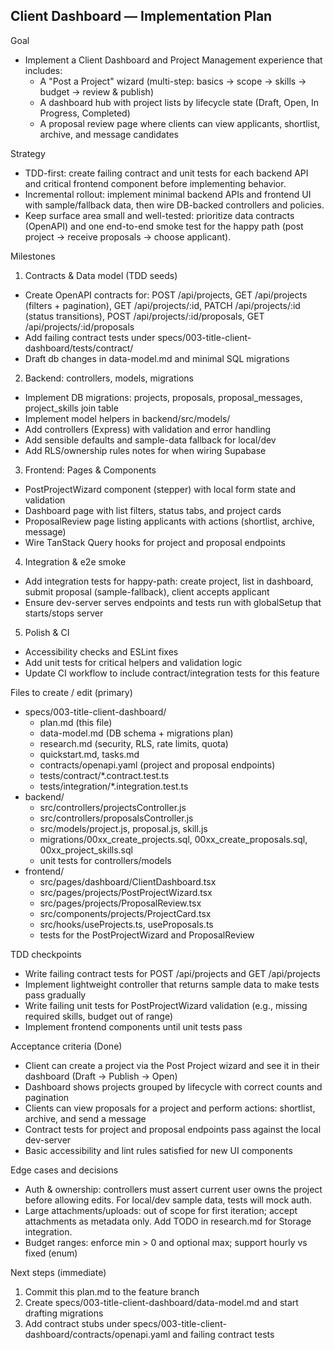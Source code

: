 ## Client Dashboard — Implementation Plan

Goal
- Implement a Client Dashboard and Project Management experience that includes:
  - A "Post a Project" wizard (multi-step: basics → scope → skills → budget → review & publish)
  - A dashboard hub with project lists by lifecycle state (Draft, Open, In Progress, Completed)
  - A proposal review page where clients can view applicants, shortlist, archive, and message candidates

Strategy
- TDD-first: create failing contract and unit tests for each backend API and critical frontend component before implementing behavior.
- Incremental rollout: implement minimal backend APIs and frontend UI with sample/fallback data, then wire DB-backed controllers and policies.
- Keep surface area small and well-tested: prioritize data contracts (OpenAPI) and one end-to-end smoke test for the happy path (post project → receive proposals → choose applicant).

Milestones
1) Contracts & Data model (TDD seeds)
  - Create OpenAPI contracts for: POST /api/projects, GET /api/projects (filters + pagination), GET /api/projects/:id, PATCH /api/projects/:id (status transitions), POST /api/projects/:id/proposals, GET /api/projects/:id/proposals
  - Add failing contract tests under specs/003-title-client-dashboard/tests/contract/
  - Draft db changes in data-model.md and minimal SQL migrations

2) Backend: controllers, models, migrations
  - Implement DB migrations: projects, proposals, proposal_messages, project_skills join table
  - Implement model helpers in backend/src/models/
  - Add controllers (Express) with validation and error handling
  - Add sensible defaults and sample-data fallback for local/dev
  - Add RLS/ownership rules notes for when wiring Supabase

3) Frontend: Pages & Components
  - PostProjectWizard component (stepper) with local form state and validation
  - Dashboard page with list filters, status tabs, and project cards
  - ProposalReview page listing applicants with actions (shortlist, archive, message)
  - Wire TanStack Query hooks for project and proposal endpoints

4) Integration & e2e smoke
  - Add integration tests for happy-path: create project, list in dashboard, submit proposal (sample-fallback), client accepts applicant
  - Ensure dev-server serves endpoints and tests run with globalSetup that starts/stops server

5) Polish & CI
  - Accessibility checks and ESLint fixes
  - Add unit tests for critical helpers and validation logic
  - Update CI workflow to include contract/integration tests for this feature

Files to create / edit (primary)
- specs/003-title-client-dashboard/
  - plan.md (this file)
  - data-model.md (DB schema + migrations plan)
  - research.md (security, RLS, rate limits, quota)
  - quickstart.md, tasks.md
  - contracts/openapi.yaml (project and proposal endpoints)
  - tests/contract/*.contract.test.ts
  - tests/integration/*.integration.test.ts
- backend/
  - src/controllers/projectsController.js
  - src/controllers/proposalsController.js
  - src/models/project.js, proposal.js, skill.js
  - migrations/00xx_create_projects.sql, 00xx_create_proposals.sql, 00xx_project_skills.sql
  - unit tests for controllers/models
- frontend/
  - src/pages/dashboard/ClientDashboard.tsx
  - src/pages/projects/PostProjectWizard.tsx
  - src/pages/projects/ProposalReview.tsx
  - src/components/projects/ProjectCard.tsx
  - src/hooks/useProjects.ts, useProposals.ts
  - tests for the PostProjectWizard and ProposalReview

TDD checkpoints
- Write failing contract tests for POST /api/projects and GET /api/projects
- Implement lightweight controller that returns sample data to make tests pass gradually
- Write failing unit tests for PostProjectWizard validation (e.g., missing required skills, budget out of range)
- Implement frontend components until unit tests pass

Acceptance criteria (Done)
- Client can create a project via the Post Project wizard and see it in their dashboard (Draft → Publish → Open)
- Dashboard shows projects grouped by lifecycle with correct counts and pagination
- Clients can view proposals for a project and perform actions: shortlist, archive, and send a message
- Contract tests for project and proposal endpoints pass against the local dev-server
- Basic accessibility and lint rules satisfied for new UI components

Edge cases and decisions
- Auth & ownership: controllers must assert current user owns the project before allowing edits. For local/dev sample data, tests will mock auth.
- Large attachments/uploads: out of scope for first iteration; accept attachments as metadata only. Add TODO in research.md for Storage integration.
- Budget ranges: enforce min > 0 and optional max; support hourly vs fixed (enum)

Next steps (immediate)
1. Commit this plan.md to the feature branch
2. Create specs/003-title-client-dashboard/data-model.md and start drafting migrations
3. Add contract stubs under specs/003-title-client-dashboard/contracts/openapi.yaml and failing contract tests
